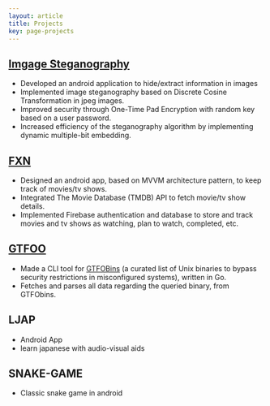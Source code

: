 ```yaml
---
layout: article
title: Projects
key: page-projects
---
```


## [Imgage Steganography](https://github.com/7phalange7/imgsteg/)
* Developed an android application to hide/extract information in images
* Implemented image steganography based on Discrete Cosine Transformation in jpeg images.
* Improved security through One-Time Pad Encryption with random key based on a user password.
* Increased efficiency of the steganography algorithm by implementing dynamic multiple-bit embedding.

## [FXN](https://github.com/7phalange7/FXN)
* Designed an android app, based on MVVM architecture pattern, to keep track of movies/tv shows.
* Integrated The Movie Database (TMDB) API to fetch movie/tv show details.
* Implemented Firebase authentication and database to store and track movies and tv shows as watching, plan to
watch, completed, etc.

## [GTFOO](https://github.com/lordlabuckdas/gtfoo)
*  Made a CLI tool for [GTFOBins](https://gtfobins.github.io/) (a curated list of Unix binaries to bypass security restrictions in misconfigured
systems), written in Go.
* Fetches and parses all data regarding the queried binary, from GTFObins.


## LJAP
* Android App
* learn japanese with audio-visual aids

## SNAKE-GAME
* Classic snake game in android

